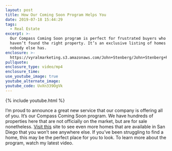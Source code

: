 ```yaml
---
layout: post
title: How Our Coming Soon Program Helps You
date: 2019-07-18 15:44:29
tags:
  - Real Estate
excerpt: >-
  Our Compass Coming Soon program is perfect for frustrated buyers who just
  haven’t found the right property. It’s an exclusive listing of homes that
  nobody else has.
enclosure: >-
  https://vyralmarketing.s3.amazonaws.com/John+Stenberg/John+Stenberg+Real+Estate+_+How+Our+Coming+Soon+Program+Helps+You.mp4
pullquote:
enclosure_type: video/mp4
enclosure_time:
use_youtube_image: true
youtube_alternate_image:
youtube_code: UvXn339OgVk
---
```


{% include youtube.html %}

I’m proud to announce a great new service that our company is offering all of you. It’s our Compass Coming Soon program. We have hundreds of properties here that are not officially on the market, but are for sale nonetheless. [Visit this](https://www.stenbergrealestate.com/) site to see even more homes that are available in San Diego that you won’t see anywhere else. If you’ve been struggling to find a home, this may be the perfect place for you to look. To learn more about the program, watch my latest video.